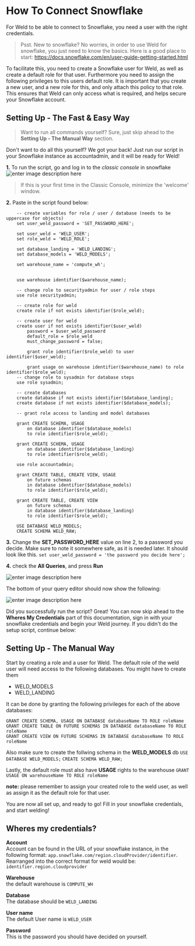 
# How To Connect Snowflake
For Weld to be able to connect to Snowflake, you need a user with the right credentials.   

>Psst. New to snowflake? No worries, in order to use Weld for snowflake, you just need to know the basics. Here is a good place to start: https://docs.snowflake.com/en/user-guide-getting-started.html  

To facilitate this, you need to create a Snowflake user for Weld, as well as create a default role for that user. Furthermore you need to assign the following privileges to this users default role. It is important that you create a new user, and a new role for this, and only attach this policy to that role. This ensures that Weld can only access what is required, and helps secure your Snowflake account.

## Setting Up - The Fast & Easy Way
>Want to run all commands yourself? Sure, just skip ahead to the **Setting Up - The Manual Way** section.

Don't want to do all this yourself? We got your back! Just run our script in your Snowflake instance as accountadmin, and it will be ready for Weld!

**1.** To run the script, go and log in to the *classic console* in snowflake ![enter image description here](https://lh3.googleusercontent.com/pw/AM-JKLXNC0uH8lYRGwdAIKeDbh-uvg91hD9tJFEDvTMH4aV9zruMuXAMQiDa3wk8M8W2VD1eCbd8r5PhZbw23ybB1LR4bBVWFTud8ynjY_5_jLOesxwxir5SDcu-6liApibkKBn4s8VoMW9_7g28yibKjAU=w1254-h680-no?authuser=0)
>If this is your first time in the Classic Console, minimize the 'welcome' window.

**2.** Paste in the script found below:  

		-- create variables for role / user / database (needs to be uppercase for objects)
		set user_weld_password = 'SET_PASSWORD_HERE';

		set user_weld = 'WELD_USER';	   
		set role_weld = 'WELD_ROLE';

		set database_landing = 'WELD_LANDING';
		set database_models = 'WELD_MODELS';

		set warehouse_name = 'compute_wh';


		use warehouse identifier($warehouse_name); 

		-- change role to securityadmin for user / role steps
		use role securityadmin;

		-- create role for weld
		create role if not exists identifier($role_weld);

		-- create user for weld
		create user if not exists identifier($user_weld)
			password = $user_weld_password
			default_role = $role_weld 
			must_change_password = false;

			grant role identifier($role_weld) to user identifier($user_weld);

			grant usage on warehouse identifier($warehouse_name) to role identifier($role_weld);
		-- change role to sysadmin for database steps
		use role sysadmin;

		-- create databases
		create database if not exists identifier($database_landing);
		create database if not exists identifier($database_models);

		-- grant role access to landing and model databases

		grant CREATE SCHEMA, USAGE
			on database identifier($database_models)
			to role identifier($role_weld);

		grant CREATE SCHEMA, USAGE
			on database identifier($database_landing)
			to role identifier($role_weld);

		use role accountadmin;

		grant CREATE TABLE, CREATE VIEW, USAGE
			on future schemas
			in database identifier($database_models)
			to role identifier($role_weld);

		grant CREATE TABLE, CREATE VIEW
			on future schemas
			in database identifier($database_landing)
			to role identifier($role_weld);	
			
		USE DATABASE WELD_MODELS;
		CREATE SCHEMA WELD_RAW;

**3.** Change the  **SET_PASSWORD_HERE** value on line 2, to a password you decide. Make sure to note it somewhere safe, as it is needed later. 
It should look like this. 
`set user_weld_password = 'the password you decide here';`

**4.** check the **All Queries**, and press **Run**

![enter image description here](https://lh3.googleusercontent.com/pw/AM-JKLV0zTfbd206H_fAL-Wy-J3hW4TS8otL3o-kngS9XOveFCl45y01cuUiAD2GbP3cgxaDL_UKYedbfajIy6XDO29WcNBXt8JVMn1e0c7ZzAEIlsZ_7WEh_BFectF2muh2DHm_FVnP2-dZlEixCSTz2bw=w1354-h496-no?authuser=0)

The bottom of your query editor should now show the following: 

![enter image description here](https://lh3.googleusercontent.com/pw/AM-JKLUtx6Z6O-78_aJkN-DowQFcBjdahrA4zNRcLEFg1LpOd3B7IVBX1_i4_10Kjeu6yZQDK50DftjyOJJPa5nJVZBWLCiAb9k8oHcgo40Z1ThqKORlbCn1PEXK0OXYuJtXD9xczY07DAmAN0Z-CQR2nNg=w1054-h720-no?authuser=0)

Did you successfully run the script? 
Great! You can now skip ahead to the **Wheres My Credentials** part of this documentation, sign in with your snowflake credentials and begin your Weld journey. If you didn't do the setup script, continue below:

## Setting Up - The Manual Way
Start by creating a role and a user for Weld.
The default role of the weld user will need access to the following databases. You might have to create them

 - WELD_MODELS
 - WELD_LANDING

It can be done by granting the following privileges for each of the above databases: 

`GRANT CREATE SCHEMA, USAGE ON DATABASE databaseName TO ROLE roleName`  
`GRANT CREATE TABLE ON FUTURE SCHEMAS IN DATABASE databaseName TO ROLE roleName`  
`GRANT CREATE VIEW ON FUTURE SCHEMAS IN DATABASE databaseName TO ROLE roleName`  

Also make sure to create the follwing schema in the **WELD_MODELS** db
`USE DATABASE WELD_MODELS;`
`CREATE SCHEMA WELD_RAW;`  

Lastly, the default role must also have **USAGE** rights to the warehouse 
`GRANT USAGE ON warehouseName TO ROLE roleName`

**note:** please remember to assign your created role to the weld user, as well as assign it as the default role for that user.

You are now all set up, and ready to go! Fill in your snowflake credentials, and start welding! 

## Wheres my credentials?
**Account**  
Account can be found in the URL of your snowflake instance, in the following format: 
`app.snowflake.com/region.cloudProvider/identifier`. 
Rearranged into the correct format for weld would be: 
`identifier.region.cloudprovider`

**Warehouse**  
the default warehouse is `COMPUTE_WH`

**Database**  
The database should be `WELD_LANDING`

**User name**  
The default User name is `WELD_USER`

**Password**  
This is the password you should have decided on yourself.